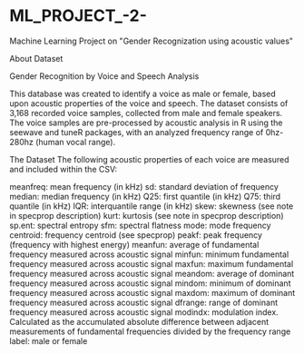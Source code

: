# ML_PROJECT_-2-
Machine Learning Project on "Gender Recognization using acoustic values"


About Dataset

Gender Recognition by Voice and Speech Analysis

This database was created to identify a voice as male or female, based upon acoustic properties of the voice and speech. The dataset consists of 3,168 recorded voice samples, collected from male and female speakers. The voice samples are pre-processed by acoustic analysis in R using the seewave and tuneR packages, with an analyzed frequency range of 0hz-280hz (human vocal range).

The Dataset
The following acoustic properties of each voice are measured and included within the CSV:

meanfreq: mean frequency (in kHz)
sd: standard deviation of frequency
median: median frequency (in kHz)
Q25: first quantile (in kHz)
Q75: third quantile (in kHz)
IQR: interquantile range (in kHz)
skew: skewness (see note in specprop description)
kurt: kurtosis (see note in specprop description)
sp.ent: spectral entropy
sfm: spectral flatness
mode: mode frequency
centroid: frequency centroid (see specprop)
peakf: peak frequency (frequency with highest energy)
meanfun: average of fundamental frequency measured across acoustic signal
minfun: minimum fundamental frequency measured across acoustic signal
maxfun: maximum fundamental frequency measured across acoustic signal
meandom: average of dominant frequency measured across acoustic signal
mindom: minimum of dominant frequency measured across acoustic signal
maxdom: maximum of dominant frequency measured across acoustic signal
dfrange: range of dominant frequency measured across acoustic signal
modindx: modulation index. Calculated as the accumulated absolute difference between adjacent measurements of fundamental frequencies divided by the frequency range
label: male or female

